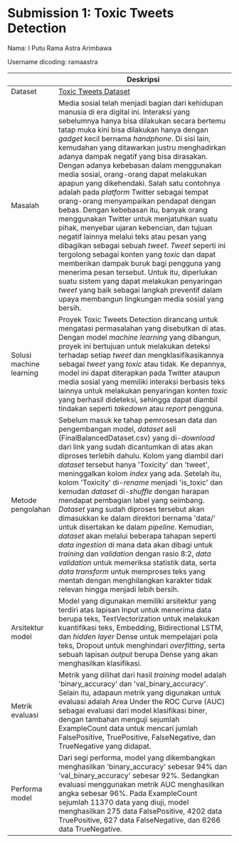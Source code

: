 # Submission 1: Toxic Tweets Detection
Nama: I Putu Rama Astra Arimbawa

Username dicoding: ramaastra

| | Deskripsi |
| ----------- | ----------- |
| Dataset | [Toxic Tweets Dataset](https://www.kaggle.com/datasets/ashwiniyer176/toxic-tweets-dataset) |
| Masalah | Media sosial telah menjadi bagian dari kehidupan manusia di era digital ini. Interaksi yang sebelumnya hanya bisa dilakukan secara bertemu tatap muka kini bisa dilakukan hanya dengan _gadget_ kecil bernama _handphone_. Di sisi lain, kemudahan yang ditawarkan justru menghadirkan adanya dampak negatif yang bisa dirasakan. Dengan adanya kebebasan dalam menggunakan media sosial, orang-orang dapat melakukan apapun yang dikehendaki. Salah satu contohnya adalah pada _platform_ Twitter sebagai tempat orang-orang menyampaikan pendapat dengan bebas. Dengan kebebasan itu, banyak orang menggunakan Twitter untuk menjatuhkan suatu pihak, menyebar ujaran kebencian, dan tujuan negatif lainnya melalui teks atau pesan yang dibagikan sebagai sebuah _tweet_. _Tweet_ seperti ini tergolong sebagai konten yang _toxic_ dan dapat memberikan dampak buruk bagi pengguna yang menerima pesan tersebut. Untuk itu, diperlukan suatu sistem yang dapat melakukan penyaringan _tweet_ yang baik sebagai langkah preventif dalam upaya membangun lingkungan media sosial yang bersih. |
| Solusi machine learning | Proyek Toxic Tweets Detection dirancang untuk mengatasi permasalahan yang disebutkan di atas. Dengan model _machine learning_ yang dibangun, proyek ini bertujuan untuk melakukan deteksi terhadap setiap _tweet_ dan mengklasifikasikannya sebagai _tweet_ yang _toxic_ atau tidak. Ke depannya, model ini dapat diterapkan pada Twitter ataupun media sosial yang memiliki interaksi berbasis teks lainnya untuk melakukan penyaringan konten _toxic_ yang berhasil dideteksi, sehingga dapat diambil tindakan seperti _takedown_ atau _report_ pengguna. |
| Metode pengolahan | Sebelum masuk ke tahap pemrosesan data dan pengembangan model, _dataset_ asli (FinalBalancedDataset.csv) yang di-_download_ dari link yang sudah dicantumkan di atas akan diproses terlebih dahulu. Kolom yang diambil dari _dataset_ tersebut hanya 'Toxicity' dan 'tweet', meninggalkan kolom _index_ yang ada. Setelah itu, kolom 'Toxicity' di-_rename_ menjadi 'is_toxic' dan kemudan _dataset_ di-_shuffle_ dengan harapan mendapat pembagian label yang seimbang. _Dataset_ yang sudah diproses tersebut akan dimasukkan ke dalam direktori bernama 'data/' untuk disertakan ke dalam _pipeline_. Kemudian, _dataset_ akan melalui beberapa tahapan seperti _data ingestion_ di mana data akan dibagi untuk _training_ dan _validation_ dengan rasio 8:2, _data validation_ untuk memeriksa statistik data, serta _data transform_ untuk memproses teks yang mentah dengan menghilangkan karakter tidak relevan hingga menjadi lebih bersih. |
| Arsitektur model | Model yang digunakan memiliki arsitektur yang terdiri atas lapisan Input untuk menerima data berupa teks, TextVectorization untuk melakukan kuantifikasi teks, Embedding, Bidirectional LSTM, dan _hidden layer_ Dense untuk mempelajari pola teks, Dropout untuk menghindari _overfitting_, serta sebuah lapisan _output_ berupa Dense yang akan menghasilkan klasifikasi. |
| Metrik evaluasi | Metrik yang dilihat dari hasil _training_ model adalah 'binary_accuracy' dan 'val_binary_accuracy'. Selain itu, adapaun metrik yang digunakan untuk evaluasi adalah Area Under the ROC Curve (AUC) sebagai evaluasi dari model klasifikasi biner, dengan tambahan menguji sejumlah ExampleCount data untuk mencari jumlah FalsePositive, TruePositive, FalseNegative, dan TrueNegative yang didapat. |
| Performa model | Dari segi performa, model yang dikembangkan menghasilkan 'binary_accuracy' sebesar 94% dan 'val_binary_accuracy' sebesar 92%. Sedangkan evaluasi menggunakan metrik AUC menghasilkan angka sebesar 96%. Pada ExampleCount sejumlah 11370 data yang diuji, model menghasilkan 275 data FalsePositive, 4202 data TruePositive, 627 data FalseNegative, dan 6266 data TrueNegative. |
